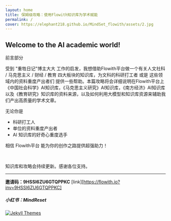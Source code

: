 ```yaml
---
layout: home
title: 保姆级攻略：使用Flowith知识库为学术赋能
permalink: /
cover: https://elephant218.github.io/MindSet_flowith/assets/2.jpg 
---
```






## Welcome to the AI academic world!



前言部分

受到 "重牲日记"博主大大 工作的启发，我想借助Flowith平台做一个有关人文社科 / 马克思主义 / 财经 / 教育 四大板块的知识库，为文科的科研打工者 或是 这些领域内的资料重度产出者们 提供一些帮助。本篇攻略将会详细说明在Flowith平台上《中国社会科学》AI知识库，《马克思主义研究》AI知识库，《南方经济》AI知识库以及《教育研究》知识库的资料来源，以及如何利用大模型和知识库资源来辅助我们产出高质量的学术文章。

无论你是

- 科研打工人
- 单位的资料重度产出者
- AI 知识库的好奇心重度选手

相信  Flowith平台 能为你的创作之路提供超强助力！

​		

知识库和攻略会持续更新。感谢各位支持。

---



**邀请码：9HSSI6ZU6GTQPPKC**  	[link][https://flowith.io?inv=9HSSI6ZU6GTQPPKC]

##### 小红书：MindReset





[![Jekyll Themes](https://img.shields.io/badge/featured%20on-JekyllThemes-red.svg)](https://jekyll-themes.com/jekyll-gitbook/)

